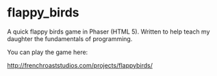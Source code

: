 # flappy_birds
A quick flappy birds game in Phaser (HTML 5). Written to help teach my daughter the fundamentals of programming.

You can play the game here:

http://frenchroaststudios.com/projects/flappybirds/
